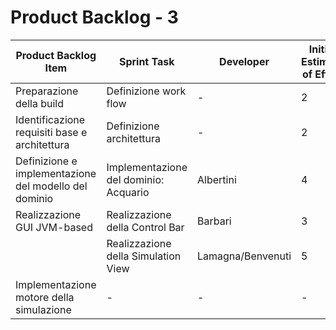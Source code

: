 # Product Backlog - 3

| Product Backlog Item | Sprint Task | Developer | Initial Estimate of Effort | Remaining Effort Estimate |
| - | - | - | - | - |
| Preparazione della build | Definizione work flow | - | 2 | 2 |
| Identificazione requisiti base e architettura | Definizione architettura | - | 2 | 2 |
| Definizione e implementazione del modello del dominio | Implementazione del dominio: Acquario | Albertini | 4 | 1 |
| Realizzazione GUI JVM-based | Realizzazione della Control Bar | Barbari | 3 | 2 |
| | Realizzazione della Simulation View | Lamagna/Benvenuti | 5 | 3 |
| Implementazione motore della simulazione | - | - | - | - |
